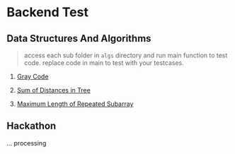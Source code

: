 # Backend Test
## Data Structures And Algorithms

> access each sub folder in `algs` directory and run main function to test code.
> replace code in main to test with your testcases.

1. [Gray Code](/algs/gray-code/main.go)

2. [Sum of Distances in Tree](/algs/max-length-of-repeated-subarray/main.go)

3. [Maximum Length of Repeated Subarray](/algs/sum-of-distance-in-tree/main.go)

## Hackathon
... processing
